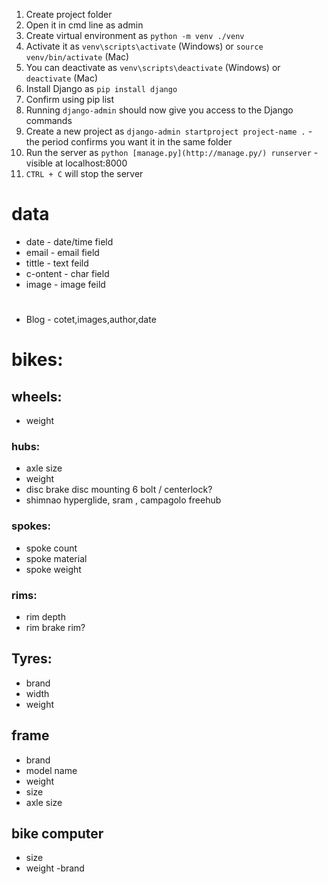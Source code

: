 1. Create project folder
2. Open it in cmd line as admin
3. Create virtual environment as `python -m venv ./venv`
4. Activate it as `venv\scripts\activate` (Windows) or `source venv/bin/activate` (Mac)
5. You can deactivate as `venv\scripts\deactivate` (Windows) or `deactivate` (Mac)
6. Install Django as `pip install django`
7. Confirm using pip list
8. Running `django-admin` should now give you access to the Django commands
9. Create a new project as `django-admin startproject project-name .` - the period confirms you want it in the same folder
10. Run the server as `python [manage.py](http://manage.py/) runserver` - visible at localhost:8000
11. `CTRL + C` will stop the server

# data

- date - date/time field
- email - email field
- tittle - text feild
- c-ontent - char field
- image - image feild

#
- Blog - cotet,images,author,date

# bikes:
## wheels:
- weight
### hubs:
- axle size
- weight
- disc brake disc mounting 6 bolt / centerlock?
- shimnao hyperglide, sram , campagolo freehub
### spokes:
- spoke count
- spoke material
- spoke weight
### rims:
- rim depth
- rim brake rim?
## Tyres:
- brand
- width
- weight
## frame
- brand
- model name
- weight
- size
- axle size

## bike computer
- size
- weight
-brand